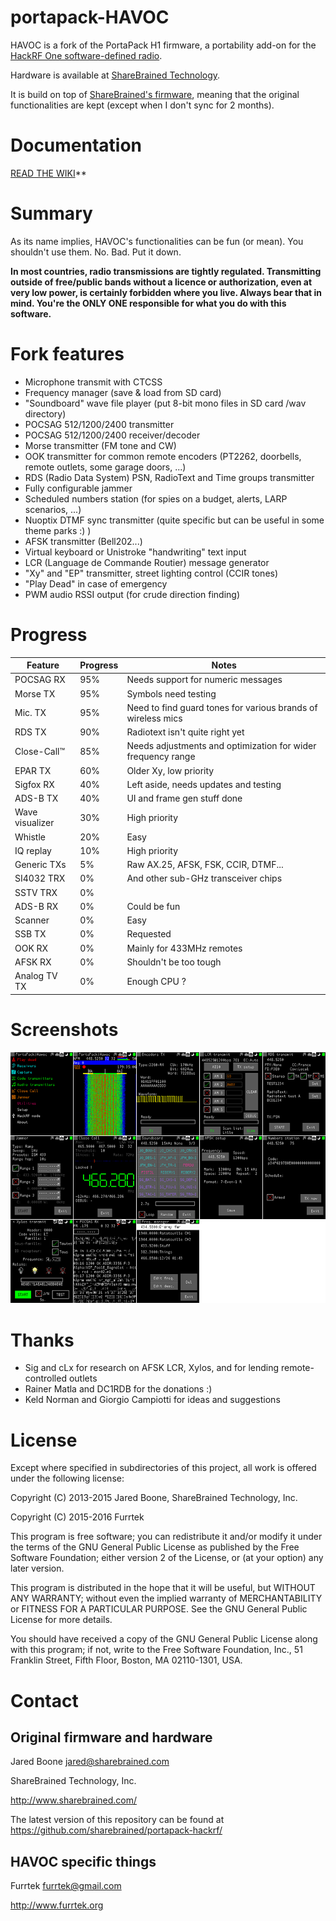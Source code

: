 # portapack-HAVOC

HAVOC is a fork of the PortaPack H1 firmware, a portability add-on for the [HackRF One software-defined radio](http://greatscottgadgets.com/hackrf/).

Hardware is available at [ShareBrained Technology](http://sharebrained.com/portapack).

It is build on top of [ShareBrained's firmware](https://github.com/sharebrained/portapack-hackrf/), meaning that the original functionalities are kept (except when I don't sync for 2 months).

# Documentation

[READ THE WIKI](https://github.com/furrtek/portapack-havoc/wiki/Home/)**

# Summary

As its name implies, HAVOC's functionalities can be fun (or mean). You shouldn't use them. No. Bad. Put it down.

**In most countries, radio transmissions are tightly regulated. Transmitting outside of free/public bands without a licence or authorization, even at very low power, is certainly forbidden where you live. Always bear that in mind. You're the ONLY ONE responsible for what you do with this software.**

# Fork features

* Microphone transmit with CTCSS
* Frequency manager (save & load from SD card)
* "Soundboard" wave file player (put 8-bit mono files in SD card /wav directory)
* POCSAG 512/1200/2400 transmitter
* POCSAG 512/1200/2400 receiver/decoder
* Morse transmitter (FM tone and CW)
* OOK transmitter for common remote encoders (PT2262, doorbells, remote outlets, some garage doors, ...)
* RDS (Radio Data System) PSN, RadioText and Time groups transmitter
* Fully configurable jammer
* Scheduled numbers station (for spies on a budget, alerts, LARP scenarios, ...)
* Nuoptix DTMF sync transmitter (quite specific but can be useful in some theme parks :) )
* AFSK transmitter (Bell202...)
* Virtual keyboard or Unistroke "handwriting" text input
* LCR (Language de Commande Routier) message generator
* "Xy" and "EP" transmitter, street lighting control (CCIR tones)
* "Play Dead" in case of emergency
* PWM audio RSSI output (for crude direction finding)

# Progress

Feature | Progress | Notes
------- | ------ | -----
POCSAG RX   | 95% | Needs support for numeric messages
Morse TX    | 95% | Symbols need testing
Mic. TX     | 95% | Need to find guard tones for various brands of wireless mics
RDS TX      | 90% | Radiotext isn't quite right yet
Close-Call™ | 85% | Needs adjustments and optimization for wider frequency range
EPAR TX     | 60% | Older Xy, low priority
Sigfox RX   | 40% | Left aside, needs updates and testing
ADS-B TX    | 40% | UI and frame gen stuff done
Wave visualizer | 30% | High priority
Whistle     | 20% | Easy
IQ replay   | 10% | High priority
Generic TXs | 5%  | Raw AX.25, AFSK, FSK, CCIR, DTMF...
SI4032 TRX  | 0%  | And other sub-GHz transceiver chips
SSTV TRX    | 0%  |
ADS-B RX    | 0%  | Could be fun
Scanner     | 0%  | Easy
SSB TX      | 0%  | Requested
OOK RX      | 0%  | Mainly for 433MHz remotes
AFSK RX     | 0%  | Shouldn't be too tough
Analog TV TX| 0%  | Enough CPU ?

# Screenshots

![HAVOC screenshots](screenshots.png)

# Thanks

* Sig and cLx for research on AFSK LCR, Xylos, and for lending remote-controlled outlets
* Rainer Matla and DC1RDB for the donations :)
* Keld Norman and Giorgio Campiotti for ideas and suggestions

# License

Except where specified in subdirectories of this project, all work is offered under the following license:

Copyright (C) 2013-2015 Jared Boone, ShareBrained Technology, Inc.

Copyright (C) 2015-2016 Furrtek

This program is free software; you can redistribute it and/or
modify it under the terms of the GNU General Public License
as published by the Free Software Foundation; either version 2
of the License, or (at your option) any later version.

This program is distributed in the hope that it will be useful,
but WITHOUT ANY WARRANTY; without even the implied warranty of
MERCHANTABILITY or FITNESS FOR A PARTICULAR PURPOSE.  See the
GNU General Public License for more details.

You should have received a copy of the GNU General Public License
along with this program; if not, write to the Free Software
Foundation, Inc., 51 Franklin Street, Fifth Floor, Boston, MA
02110-1301, USA.

# Contact

## Original firmware and hardware

Jared Boone <jared@sharebrained.com>

ShareBrained Technology, Inc.

<http://www.sharebrained.com/>

The latest version of this repository can be found at
https://github.com/sharebrained/portapack-hackrf/

## HAVOC specific things

Furrtek <furrtek@gmail.com>

<http://www.furrtek.org>
